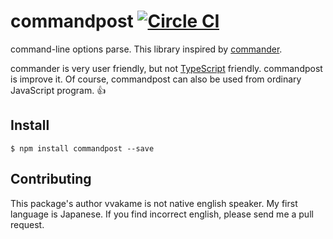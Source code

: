 # commandpost [![Circle CI](https://circleci.com/gh/vvakame/commandpost.png?style=badge)](https://circleci.com/gh/vvakame/commandpost)

command-line options parse.
This library inspired by [commander](https://www.npmjs.com/package/commander).

commander is very user friendly, but not [TypeScript](https://www.npmjs.com/package/typescript) friendly.
commandpost is improve it.
Of course, commandpost can also be used from ordinary JavaScript program. :+1:

## Install

```
$ npm install commandpost --save
```

## Contributing

This package's author vvakame is not native english speaker. My first language is Japanese.
If you find incorrect english, please send me a pull request.
